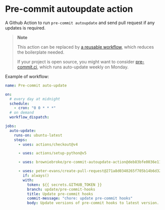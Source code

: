# Pre-commit autoupdate action

A Github Action to run `pre-commit autoupdate` and send pull request if any updates is required.

> **Note**
>
> This action can be replaced by [a reusable workflow](https://github.com/browniebroke/github-actions#pre-commit-auto-update), which reduces the boilerplate needed.
>
> If your project is open source, you might want to consider [pre-commit.ci](https://pre-commit.ci/), which runs auto-update weekly on Monday.

Example of workflow:

```yaml
name: Pre-commit auto-update

on:
  # every day at midnight
  schedule:
    - cron: "0 0 * * *"
  # on demand
  workflow_dispatch:

jobs:
  auto-update:
    runs-on: ubuntu-latest
    steps:
      - uses: actions/checkout@v4

      - uses: actions/setup-python@v5

      - uses: browniebroke/pre-commit-autoupdate-action@deb83bfe0036e1116ee4e241d6220274d69b1f9e # v1.0.0

      - uses: peter-evans/create-pull-request@271a8d0340265f705b14b6d32b9829c1cb33d45e # v7.0.8
        if: always()
        with:
          token: ${{ secrets.GITHUB_TOKEN }}
          branch: update/pre-commit-hooks
          title: Update pre-commit hooks
          commit-message: "chore: update pre-commit hooks"
          body: Update versions of pre-commit hooks to latest version.
```
